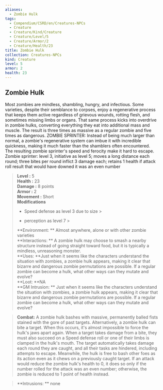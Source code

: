 ```yaml
---
aliases:
  - Zombie Hulk
tags:
  - Compendium/CSRD/en/Creatures-NPCs
  - Creature
  - Creature/Kind/Creature
  - Creature/Level/5
  - Creature/Armor/2
  - Creature/Health/23
title: Zombie Hulk
collection: Creatures-NPCs
kind: Creature
level: 5
armor: 2
health: 23
---
```

## Zombie Hulk  
Most zombies are mindless, shambling, hungry, and infectious. Some varieties, despite their semblance to corpses, enjoy a regenerative process that keeps them active regardless of grievous wounds, rotting flesh, and sometimes missing limbs or organs. That same process kicks into overdrive in zombie hulks, converting everything they eat into additional mass and muscle. The result is three times as massive as a regular zombie and five times as dangerous.
ZOMBIE SPRINTER: Instead of being much larger than normal, a zombie's regenerative system can imbue it with incredible quickness, making it much faster than the shamblers often encountered. The resulting zombie sprinter's speed and ferocity make it hard to escape.
Zombie sprinter: level 3, initiative as level 5; moves a long distance each round; three bites per round inflict 3 damage each; retains 1 health if attack roll result that would have downed it was an even number  

  
> **Level :** 5  
> **Health :** 23  
> **Damage :** 8 points  
> **Armor :** 2  
> **Movement :** Short  
> **Modifications**  
>- Speed defense as level 3 due to size >
>  
>- perception as level 7 >
>  
> **Environment: ** Almost anywhere, alone or with other zombie varieties  
> **Interactions: ** A zombie hulk may choose to smash a nearby structure instead of going straight toward food, but it is typically a mindless, unreasoning monster.  
> **Uses: **Just when it seems like the characters understand the situation with zombies, a zombie hulk appears, making it clear that bizarre and dangerous zombie permutations are possible. If a regular zombie can become a hulk, what other ways can they mutate and evolve?  
> **Loot: **NA  
> **GM Intrusion: ** Just when it seems like the characters understand the situation with zombies, a zombie hulk appears, making it clear that bizarre and dangerous zombie permutations are possible. If a regular zombie can become a hulk, what other ways can they mutate and evolve?  

> **Combat:** 
> A zombie hulk bashes with massive, permanently balled fists stained with the gore of past targets. 
Alternatively, a zombie hulk can bite a target. When this occurs, it's almost impossible to force the hulk's jaws apart again. When a target takes damage from a bite, they must also succeed on a Speed defense roll or one of their limbs is clamped in the hulk's mouth. The target automatically takes damage each round they are caught, and all their tasks are hindered, including attempts to escape. Meanwhile, the hulk is free to bash other foes as its action even as it chews on a previously caught target. 
If an attack would reduce the zombie hulk's health to 0, it does so only if the number rolled for the attack was an even number; otherwise, the zombie is reduced to 1 point of health instead.  
  

> **Intrusions: ** 
> none  
